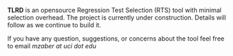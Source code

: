 **TLRD** is an opensource Regression Test Selection (RTS) tool with minimal selection overhead. The project is currently under construction. Details will follow as we continue to build it.

If you have any question, suggestions, or concerns about the tool feel free to email *mzaber at uci dot edu*
